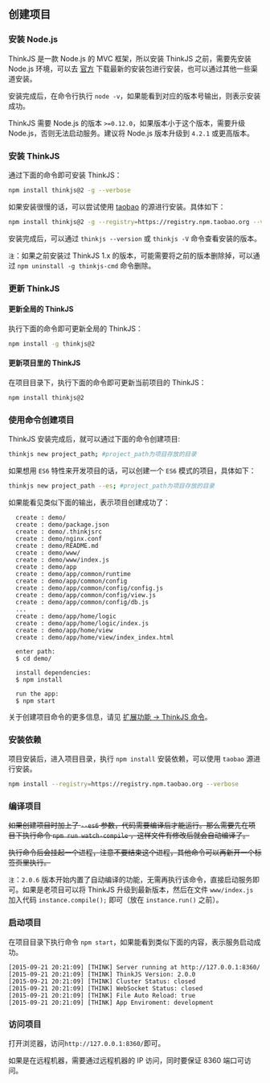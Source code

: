 ## 创建项目

### 安装 Node.js

ThinkJS 是一款 Node.js 的 MVC 框架，所以安装 ThinkJS 之前，需要先安装 Node.js 环境，可以去 [官方](https://nodejs.org/) 下载最新的安装包进行安装，也可以通过其他一些渠道安装。

安装完成后，在命令行执行 `node -v`，如果能看到对应的版本号输出，则表示安装成功。

ThinkJS 需要 Node.js 的版本 `>=0.12.0`，如果版本小于这个版本，需要升级 Node.js，否则无法启动服务。建议将 Node.js 版本升级到 `4.2.1` 或更高版本。

### 安装 ThinkJS

通过下面的命令即可安装 ThinkJS：

```sh
npm install thinkjs@2 -g --verbose
```

如果安装很慢的话，可以尝试使用 [taobao](http://npm.taobao.org/) 的源进行安装。具体如下：

```sh
npm install thinkjs@2 -g --registry=https://registry.npm.taobao.org --verbose
```

安装完成后，可以通过 `thinkjs --version` 或 `thinkjs -V` 命令查看安装的版本。

`注`：如果之前安装过 ThinkJS 1.x 的版本，可能需要将之前的版本删除掉，可以通过 `npm uninstall -g thinkjs-cmd` 命令删除。

### 更新 ThinkJS

#### 更新全局的 ThinkJS

执行下面的命令即可更新全局的 ThinkJS：

```sh
npm install -g thinkjs@2
```

#### 更新项目里的 ThinkJS

在项目目录下，执行下面的命令即可更新当前项目的 ThinkJS：

```sh
npm install thinkjs@2
```

### 使用命令创建项目

ThinkJS 安装完成后，就可以通过下面的命令创建项目:

```sh
thinkjs new project_path; #project_path为项目存放的目录
```

如果想用 `ES6` 特性来开发项目的话，可以创建一个 `ES6` 模式的项目，具体如下：

```sh
thinkjs new project_path --es; #project_path为项目存放的目录
```

如果能看见类似下面的输出，表示项目创建成功了：

```text
  create : demo/
  create : demo/package.json
  create : demo/.thinkjsrc
  create : demo/nginx.conf
  create : demo/README.md
  create : demo/www/
  create : demo/www/index.js
  create : demo/app
  create : demo/app/common/runtime
  create : demo/app/common/config
  create : demo/app/common/config/config.js
  create : demo/app/common/config/view.js
  create : demo/app/common/config/db.js
  ...
  create : demo/app/home/logic
  create : demo/app/home/logic/index.js
  create : demo/app/home/view
  create : demo/app/home/view/index_index.html

  enter path:
  $ cd demo/

  install dependencies:
  $ npm install

  run the app:
  $ npm start
```

关于创建项目命令的更多信息，请见 [扩展功能 -> ThinkJS 命令](./thinkjs_command.html)。

### 安装依赖

项目安装后，进入项目目录，执行 `npm install` 安装依赖，可以使用 `taobao` 源进行安装。

```sh
npm install --registry=https://registry.npm.taobao.org --verbose
```

### 编译项目

~~如果创建项目时加上了 `--es6` 参数，代码需要编译后才能运行。那么需要先在项目下执行命令 `npm run watch-compile` ，这样文件有修改后就会自动编译了。~~

~~执行命令后会挂起一个进程，注意不要结束这个进程，其他命令可以再新开一个标签页里执行。~~

`注`：`2.0.6` 版本开始内置了自动编译的功能，无需再执行该命令，直接启动服务即可。如果是老项目可以将 ThinkJS 升级到最新版本，然后在文件 `www/index.js` 加入代码 `instance.compile();` 即可（放在 `instance.run()` 之前）。

### 启动项目

在项目目录下执行命令 `npm start`，如果能看到类似下面的内容，表示服务启动成功。

```text
[2015-09-21 20:21:09] [THINK] Server running at http://127.0.0.1:8360/
[2015-09-21 20:21:09] [THINK] ThinkJS Version: 2.0.0
[2015-09-21 20:21:09] [THINK] Cluster Status: closed
[2015-09-21 20:21:09] [THINK] WebSocket Status: closed
[2015-09-21 20:21:09] [THINK] File Auto Reload: true
[2015-09-21 20:21:09] [THINK] App Enviroment: development
```

### 访问项目

打开浏览器，访问`http://127.0.0.1:8360/`即可。

如果是在远程机器，需要通过远程机器的 IP 访问，同时要保证 8360 端口可访问。